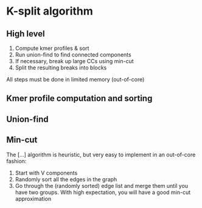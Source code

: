 # K-split algorithm

## High level

1. Compute kmer profiles & sort
2. Run union-find to find connected components
3. If necessary, break up large CCs using min-cut
4. Split the resulting breaks into blocks

All steps must be done in limited memory (out-of-core)

## Kmer profile computation and sorting

## Union-find

## Min-cut

The [...] algorithm is heuristic, but very easy to implement in an out-of-core fashion:

1. Start with V components
2. Randomly sort all the edges in the graph
3. Go through the (randomly sorted) edge list and merge them until you have two
   groups. With high expectation, you will have a good min-cut approximation




